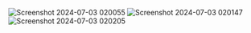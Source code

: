 ![Screenshot 2024-07-03 020055](https://github.com/sunil8654/trainingsession2_Rick-and-Morty-Show/assets/158507694/e5713c12-356a-4db9-8699-eaa48437bb26)
![Screenshot 2024-07-03 020147](https://github.com/sunil8654/trainingsession2_Rick-and-Morty-Show/assets/158507694/9a9b27dc-a693-4a84-b095-a0d91dbb08f4)
![Screenshot 2024-07-03 020205](https://github.com/sunil8654/trainingsession2_Rick-and-Morty-Show/assets/158507694/85c171fe-83a5-4014-ad74-2997d1430a9a)
